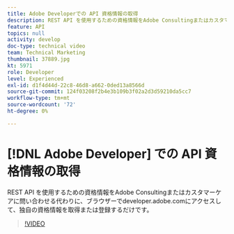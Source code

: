 ```yaml
---
title: Adobe Developerでの API 資格情報の取得
description: REST API を使用するための資格情報をAdobe Consultingまたはカスタマーケアに問い合わせる代わりに、ブラウザーでdeveloper.adobe.comにアクセスして、独自の資格情報を取得または登録するだけです。
feature: API
topics: null
activity: develop
doc-type: technical video
team: Technical Marketing
thumbnail: 37889.jpg
kt: 5971
role: Developer
level: Experienced
exl-id: d1f4d44d-22c8-46d8-a662-0ded13a8566d
source-git-commit: 124f03208f2b4e3b109b3f02a2d3d59210da5cc7
workflow-type: tm+mt
source-wordcount: '72'
ht-degree: 0%

---
```


# [!DNL Adobe Developer] での API 資格情報の取得

REST API を使用するための資格情報をAdobe Consultingまたはカスタマーケアに問い合わせる代わりに、ブラウザーでdeveloper.adobe.comにアクセスして、独自の資格情報を取得または登録するだけです。

>[!VIDEO](https://video.tv.adobe.com/v/326844/?quality=12&learn=on&captions=jpn)
